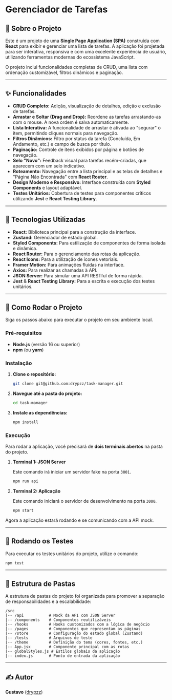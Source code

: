 # Gerenciador de Tarefas

## 📄 Sobre o Projeto

Este é um projeto de uma **Single Page Application (SPA)** construída com **React** para exibir e gerenciar uma lista de tarefas. A aplicação foi projetada para ser interativa, responsiva e com uma excelente experiência de usuário, utilizando ferramentas modernas do ecossistema JavaScript.

O projeto inclui funcionalidades completas de CRUD, uma lista com ordenação customizável, filtros dinâmicos e paginação.

---

## ✨ Funcionalidades

-   **CRUD Completo:** Adição, visualização de detalhes, edição e exclusão de tarefas.
-   **Arrastar e Soltar (Drag and Drop):** Reordene as tarefas arrastando-as com o mouse. A nova ordem é salva automaticamente.
-   **Lista Interativa:** A funcionalidade de arrastar é ativada ao "segurar" o item, permitindo cliques normais para navegação.
-   **Filtros Dinâmicos:** Filtro por status da tarefa (Concluída, Em Andamento, etc.) e campo de busca por título.
-   **Paginação:** Controle de itens exibidos por página e botões de navegação.
-   **Selo "Novo":** Feedback visual para tarefas recém-criadas, que aparecem com um selo indicativo.
-   **Roteamento:** Navegação entre a lista principal e as telas de detalhes e "Página Não Encontrada" com **React Router**.
-   **Design Moderno e Responsivo:** Interface construída com **Styled Components** e layout adaptável.
-   **Testes Unitários:** Cobertura de testes para componentes críticos utilizando **Jest** e **React Testing Library**.

---

## 🚀 Tecnologias Utilizadas

-   **React:** Biblioteca principal para a construção da interface.
-   **Zustand:** Gerenciador de estado global.
-   **Styled Components:** Para estilização de componentes de forma isolada e dinâmica.
-   **React Router:** Para o gerenciamento das rotas da aplicação.
-   **React Icons:** Para a utilização de ícones vetoriais.
-   **Framer Motion:** Para animações fluidas na interface.
-   **Axios:** Para realizar as chamadas à API.
-   **JSON Server:** Para simular uma API RESTful de forma rápida.
-   **Jest** & **React Testing Library:** Para a escrita e execução dos testes unitários.

---

## 🚀 Como Rodar o Projeto

Siga os passos abaixo para executar o projeto em seu ambiente local.

### **Pré-requisitos**

-   **Node.js** (versão 16 ou superior)
-   **npm** (ou **yarn**)

### **Instalação**

1.  **Clone o repositório:**
    ```bash
    git clone git@github.com:drypzz/task-manager.git
    ```

2.  **Navegue até a pasta do projeto:**
    ```bash
    cd task-manager
    ```

3.  **Instale as dependências:**
    ```bash
    npm install
    ```

### **Execução**

Para rodar a aplicação, você precisará de **dois terminais abertos** na pasta do projeto.

1.  **Terminal 1: JSON Server**

    Este comando irá iniciar um servidor fake na porta `3001`.
    ```bash
    npm run api
    ```

2.  **Terminal 2: Aplicação**

    Este comando iniciará o servidor de desenvolvimento na porta `3000`.
    ```bash
    npm start
    ```

Agora a aplicação estará rodando e se comunicando com a API mock.

---

## 🧪 Rodando os Testes

Para executar os testes unitários do projeto, utilize o comando:

```bash
npm test
```

---

## 📂 Estrutura de Pastas

A estrutura de pastas do projeto foi organizada para promover a separação de responsabilidades e a escalabilidade:

```
/src
|-- /api           # Mock da API com JSON Server
|-- /components    # Componentes reutilizáveis
|-- /hooks         # Hooks customizados com a lógica de negócio
|-- /pages         # Componentes que representam as páginas
|-- /store         # Configuração do estado global (Zustand)
|-- /tests         # Arquivos de teste
|-- /theme         # Definição do tema (cores, fontes, etc.)
|-- App.jsx        # Componente principal com as rotas
|-- globalStyles.js # Estilos globais da aplicação
|-- index.js       # Ponto de entrada da aplicação
```

---

## ✍️ Autor

**Gustavo** ([drypzz](https://github.com/drypzz))
